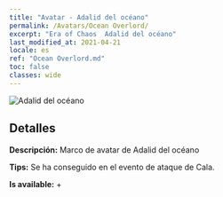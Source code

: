 ```yaml
---
title: "Avatar - Adalid del océano"
permalink: /Avatars/Ocean Overlord/
excerpt: "Era of Chaos  Adalid del océano"
last_modified_at: 2021-04-21
locale: es
ref: "Ocean Overlord.md"
toc: false
classes: wide
---
```

 ![Adalid del océano](/images/a/avatarFrame_202.png)

## Detalles

 **Descripción:** Marco de avatar de Adalid del océano 

 **Tips:** Se ha conseguido en el evento de ataque de Cala. 

 **Is available:**  + 

